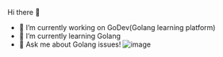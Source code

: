  Hi there 👋



- 🔭 I’m currently working on GoDev(Golang learning platform)
- 🌱 I’m currently learning Golang
- 💬 Ask me about Golang issues!
![image](https://user-images.githubusercontent.com/60746222/121525863-1411dd00-ca0e-11eb-8b9d-95a96b1a0dbb.png)




